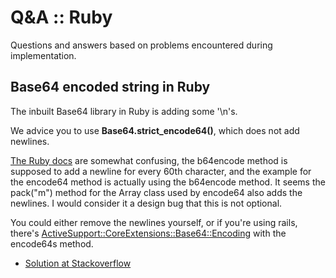 # Q&A :: Ruby

Questions and answers based on problems encountered during implementation. 

## Base64 encoded string in Ruby

The inbuilt Base64 library in Ruby is adding some '\n's.

We advice you to use **Base64.strict_encode64()**, which does not add newlines. 

[The Ruby docs](http://ruby-doc.org/stdlib/libdoc/base64/rdoc/classes/Base64.html) are somewhat confusing, the b64encode method is supposed to add a newline for every 60th character, and the example for the encode64 method is actually using the b64encode method. It seems the pack("m") method for the Array class used by encode64 also adds the newlines. I would consider it a design bug that this is not optional.

You could either remove the newlines yourself, or if you're using rails, there's [ActiveSupport::CoreExtensions::Base64::Encoding](http://api.rubyonrails.org/classes/ActiveSupport/CoreExtensions/Base64/Encoding.html) with the encode64s method.

 - [Solution at Stackoverflow](http://stackoverflow.com/questions/2620975/strange-n-in-base64-encoded-string-in-ruby)